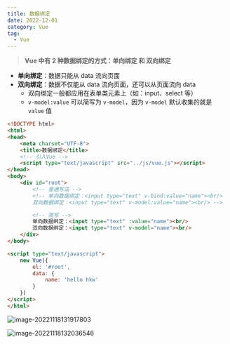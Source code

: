 ```yaml
---
title: 数据绑定
date: 2022-12-01
category: Vue
tag:
  - Vue
---
```


> **Vue 中有 2 种数据绑定的方式：单向绑定 和 双向绑定**

- **单向绑定**：数据只能从 data 流向页面
- **双向绑定**：数据不仅能从 data 流向页面，还可以从页面流向 data
  - 双向绑定一般都应用在表单类元素上（如：input、select 等）
  - `v-model:value` 可以简写为 `v-model`，因为 `v-model` 默认收集的就是 `value` 值

```html
<!DOCTYPE html>
<html>
<head>
    <meta charset="UTF-8">
    <title>数据绑定</title>
    <!-- 引入Vue -->
    <script type="text/javascript" src="../js/vue.js"></script>
</head>
<body>
    <div id="root">
        <!-- 普通写法 -->
        <!-- 单向数据绑定：<input type="text" v-bind:value="name"><br/>
        双向数据绑定：<input type="text" v-model:value="name"><br/> -->

        <!-- 简写 -->
        单向数据绑定：<input type="text" :value="name"><br/>
        双向数据绑定：<input type="text" v-model="name"><br/>
    </div>
</body>

<script type="text/javascript">
    new Vue({
        el: '#root',
        data: {
            name: 'hello hkw'
        }
    })
</script>
</html>
```

![image-20221118131917803](http://img.hl1015.top/work/image-20221118131917803.png)

![image-20221118132036546](http://img.hl1015.top/work/image-20221118132036546.png)